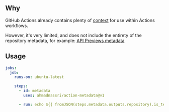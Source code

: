 ## Why

GitHub Actions already contains plenty of [context](https://docs.github.com/en/actions/reference/context-and-expression-syntax-for-github-actions) for use within Actions workflows.

However, it's very limited, and does not include the entirety of the repository metadata, for example: [API Previews metadata](https://docs.github.com/en/rest/overview/api-previews)


## Usage

```yaml
jobs:
  job:
    runs-on: ubuntu-latest

    steps:
      - id: metadata
        uses: ahmadnassri/action-metadata@v1

      - run: echo ${{ fromJSON(steps.metadata.outputs.repository).is_template }}
```
